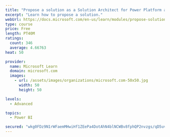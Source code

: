 ```yaml
---
title: "Propose a solution as a Solution Architect for Power Platform and Dynamics 365"
excerpt: "Learn how to propose a solution."
webUrl: https://docs.microsoft.com/en-us/learn/modules/propose-solution/
type: course
price: Free
length: PT40M
ratings:
  count: 346
  average: 4.66763
heat: 50

provider:
  name: Microsoft Learn
  domain: microsoft.com
  images:
    - url: /assets/images/organizations/microsoft.com-50x50.jpg
      width: 50
      height: 50

levels:
  - Advanced

topics:
  - Power BI

secured: "wkg0FDz9N1rWFaemMHwiHf1ZEePa4DotAhN4blNCWBv8fphQP2nvzgs/qD5uvn8/khJ4sH3vrEwC5XxtfNhEJLEtPPX5ydW4h/NjN8cps6JmAJ0Td9ww5DZHJ0FsOGnyl61+gGQlwv9EUZ101qRHk31TeintKjKf74yT3wtZQ29KQUD2dSAy8EnP2n0X1N9vmd8ngnbyp7Vh2OkGoKrwiQlKlrjDxSai8FOEDZZ9tCaXJkUYZWgvOSrBT5+pTY0ZdNEKoQg7El6QC7B7XWH1XIQzIfg60oyiG0+3ioXtMF6+dRatLbZi17/CVmOCyiWCZqe4/v8HytJr7OO3nhJ+TS/3Qpd20+GcDrtiEBFbhibawfd7x71fAoTi+GOK4bT892ECocYYkenRq2w4v+CF+uSTDZsVtdGhDFUJQVngXBU=;uxLre8LxVMnW23OqhF8baQ=="
---
```


